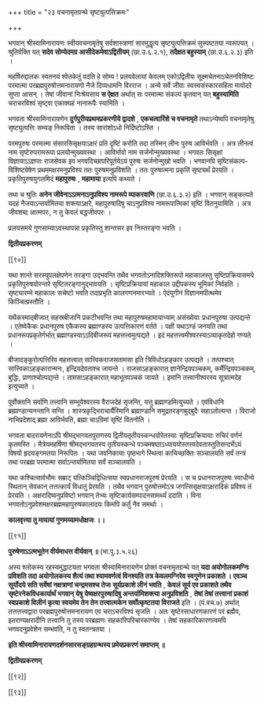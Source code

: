+++
title = "२३ वचनामृतग्रन्थे सृष्ट्युत्पत्तिक्रमः"

+++

भगवान् श्रीस्वामिनारायणः स्वीयवचनामृतेषु सर्वशास्त्राणां सारमुद्धृत्य सृष्ट्युत्पत्तिक्रमं सुस्पष्टतया न्यरूपयत् । श्रुतिर्वक्ति यत् **सदेव सोम्येदमग्र आसीदेकमेवाऽद्वितीयम्** (छा.उ.६.२.१),  **तदैक्षत बहुस्याम्** (छा.उ.६.२.३) इति ।

महर्षिरुद्दालकः स्वतनयं श्वेतकेतुं वदति हे सोम्य ! प्रलयवेलायां केवलम् एकोऽद्वितीयः सूक्ष्मचेतनाऽचेतनविशिष्टः परमात्मा परब्रह्मपुरुषोत्तमनारायणो नैजे दिव्यधामनि विरराज । अन्ये सर्वे जीवाः स्वस्वसंस्कारसहिता मायोदरे सुप्ता आसन् । तेषां जीवानां निःश्रेयसाय **स  ऐक्षत** अर्थात् सः परमात्मा संकल्पं कृतवान् यत् **बहुस्यामिति** चराचरविश्वं सृष्ट्वा एकाक्यहं नानारूपैः स्यामिति ।

भगवता श्रीस्वामिनारायणेन **दुर्गपुरीयप्रथमप्रकरणीये द्वादशे** ,  **एकचत्वारिंशे च वचनामृते** तथाऽन्येष्वपि वचनामृतेषु सृष्ट्युत्पत्तिः सम्यङ् निरूपिता । तस्य सारांशोऽधो निर्दिष्टोऽस्ति ।

परमपुरुषः परमात्मा संसारसिसृक्षयाऽक्षरं प्रति दृष्टिं करोति तदा तस्मिन् लीनः पुरुष आविर्भवति । अत्र लीनत्वं नाम सृष्टेरुपरामरूपा प्रलयोन्मुख्यवस्था । आविर्भावो नाम सर्जनोन्मुख्यवस्था । भगवतः सिसृक्षां विज्ञायाऽऽज्ञप्तः राजसेवक इव भगवदिच्छापरिपूर्तयेऽयं पुरुषः सर्जनोन्मुखो भवति । भगवानपि सृष्टिसंकल्प- विशिष्टवेषेण प्रथममक्षरमनुप्रविश्य ततः पुरुषमनुप्रविशति । ततः पुरुषात्मना प्रकृतिं सृष्ट्यर्थं प्रेरयति । प्रकृतिपुरुषयुगलमिदं **महापुरुषः** ,  **महामाया** इत्यपि कथ्यते ।

तथा च श्रुतिः **अनेन जीवेनाऽऽत्मनाऽनुप्रविश्य नामरूपे व्याकरवाणि** (छा.उ.६.३.२) इति । भगवान् सङ्कल्पते यदहं नैजयाऽन्तर्यामितया शक्त्याऽक्षरे, महापुरुषादिषु चाऽनुप्रविश्य नामरूपात्मिकां सृष्टिं वितनुयामिति । अत्र जीवशब्द आत्मपरः, न तु केवलं बद्धजीवपरः ।

प्रलयसमये गुणसाम्याऽवस्थापन्ना प्रकृतिस्तु शान्तसर इव निस्तरङ्गा भवति ।

**द्वितीयप्रकरणम्** 

[[९०]]

यथा शान्ते सरस्युपलक्षेपणेन तरङ्गा उद्भवन्ति तथैव भगवतोऽनादिशक्तिरूपो महाकालस्तु सृष्टिप्रक्रियासमये प्रकृतिपुरुषयोरन्तरे सृष्टितरङ्गानुद्भावयति । सृष्टिप्रक्रियायां महाकाल उद्दीपकस्य भूमिकां निर्वहति । सृष्ट्यारम्भे महाकालः सचेष्टो भवति तदाप्रभृति कालगणनमारभ्यते । ऐदंयुगीनं विज्ञानमपीत्थमेव किञ्चित्प्रस्तौति ।

यथैकस्माद्बीजात् सहस्रबीजानि प्रकटीभवन्ति तथा महापुरुषमहामायाभ्याम् असंख्येयाः प्रधानपुरुषा उत्पद्यन्ते । एतेष्वेकैकः प्रधानपुरुष एकैकस्य ब्रह्माण्डस्य उत्पत्तिकारणं वर्तते । पक्षी यथाऽण्डं जनयति तथा प्रधानरूपप्रकृतेर्गर्भात् ब्रह्माण्डस्याऽऽदिबीजरूपं महत्तत्त्वमुत्पद्यते । इदं महत्तत्त्वमीश्वरस्याऽव्याकृतदेहो गण्यते ।

बीजादङ्कुरोत्पत्तिरिव महत्तत्त्वात् सात्त्विकराजसतामसा इति त्रिविधोऽहङ्कार उत्पद्यते । तत्पश्चात् सात्त्विकाऽहङ्कारान्मनः, इन्द्रियदेवताश्च जायन्ते । राजसाऽहङ्कारात् ज्ञानेन्द्रियपञ्चकम्, कर्मेन्द्रियपञ्चकम्, बुद्धिः, प्राणाश्चोत्पद्यन्ते । तामसाऽहङ्कारात् महाभूतपञ्चकं जायते । इमानि तत्त्वानीश्वरस्य सूत्रात्मदेह इत्युच्यते ।

पूर्वोक्तानि सर्वाणि तत्त्वानि सम्भूयेश्वरस्य वैराजदेहं सृजन्ति, यत्तु ब्रह्माण्डमित्युच्यते । एवंविधानि ब्रह्माण्डान्यनन्तानि सन्ति । शास्त्रकृद्भिराचार्यैरिमानि ब्रह्माण्डानि समुद्रतरङ्गबुद्बुदैः सहाऽतोल्यन्त । विराजो नाभिप्रदेशाद् ब्रह्मा आविर्भवति, ब्रह्मा चाऽग्रिमां सृष्टिं वितनोति ।

भगवता बादरायणेनाऽपि श्रीमद्भागवतपुराणस्य द्वितीयतृतीयस्कन्धयोरेतस्याः सृष्टिप्रक्रियायाः रुचिरं वर्णनं कृतमस्ति । मैत्रेयमहर्षिणा श्रीमद्भागवतस्य तृतीयस्कन्धे पञ्चमषष्ठाऽध्याययोस्तत्त्वदेवतास्तुतिसन्दर्भेऽयं विषयो हृदयङ्गमतया निरूपितः । यथा जवनिकायाः पृष्ठभागे स्थित्वा काचिच्छक्तिः सञ्चालयति सर्वं तन्त्रं तथा परब्रह्म परमात्मा सर्वाऽन्तर्यामितया सर्वं सञ्चालयति ।

यथा कश्चित्सार्वभौमः सम्राट् यत्किञ्चिद्विधित्सया स्वप्रधानराजपुरुषं प्रेरयति । स च प्रधानराजपुरुषः स्वाधीन्ये स्थितान् सेवकान् तत्तत्कार्यं विधातुं प्रेरयति । तथैव भगवान् पुरुषोत्तमोऽत्र जगत्सिसृक्षयाऽक्षरादिकं प्रविश्य तं प्रेरयति । अक्षरादिष्वनुप्रविष्टो भगवान् तेभ्यः सृष्टिकार्यसम्पादनसामर्थ्यं ददाति । विना भगवतोऽनुप्रवेशमक्षरब्रह्ममहापुरुषकालादयः किमपि कर्तुं नैव समर्थाः ।

**कालवृत्त्या तु मायायां गुणमय्यामधोक्षजः ।।** 

[[९१]]

**पुरुषेणाऽऽत्मभूतेन वीर्यमाधत्त वीर्यवान् ॥** (भा.पु.३.५.२६)

अस्य श्लोकस्य रहस्यमुद्धाटयता भगवता श्रीस्वामिनारायणेन प्रोक्तं वचनामृतग्रन्थे यत् **यदा अयोगोलकमग्निः प्रविशति तदा अयोगोलकस्य शैत्यं तथा श्यामवर्णत्वं विनश्यति तत्र केवलमग्निरेव स्वगुणेन प्रकाशते । एवञ्च सूर्योदये सति सर्वेषां नक्षत्राणां चन्द्रमसश्च तेजः सूर्यप्रकाशे लीनं भवति** ,  **केवलं सूर्य एव प्रकाशते तथैव सृष्टेरनेकविधकार्यार्थं भगवान् येषु येष्वक्षरपुरुषादिषु अन्तर्यामिशक्त्या अनुप्रविशति** ,  **तेषां तेषां तत्त्वानां प्रकाशं स्वप्रकाशे विलीनं कृत्वा स्वयमेव तेन तेन तत्त्वात्मकेन सर्वोत्कृष्टतया विराजते** इति । (पं.वच.७) अर्थात् तत्तत्तत्त्वद्वारा परब्रह्मपुरुषोत्तमनारायण एव चराऽचरविश्वं सृजति । अतः सृष्टेरसाधारणकारणं परं ब्रह्मैव, इतराण्यक्षरादीनि तत्त्वानि तु तस्य परब्रह्मणः सहकारिपरिचारकाण्येव । तेषां सहकारिकारणत्वमपि भगवदनुप्रवेशेन सम्भवति, न तु स्वतन्त्रतया ।

**इति श्रीस्वामिनारायणदर्शनसारसङ्ग्रहग्रन्थस्य प्रमेयप्रकरणं समाप्तम् ॥** 

**द्वितीयप्रकरणम्** 

[[९२]]

[[९३]]